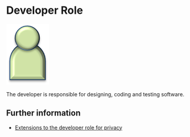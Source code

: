 <!-- SPDX-License-Identifier: Apache-2.0 -->

# Developer Role

![Icon](developer-role.png)

The developer is responsible for designing, coding and testing software.

## Further information

* [Extensions to the developer role for privacy](../../data-privacy-pack/role-extensions-for-privacy.md)